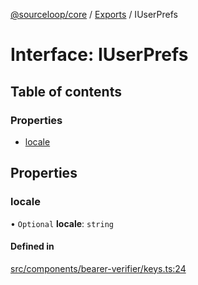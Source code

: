 [@sourceloop/core](../README.md) / [Exports](../modules.md) / IUserPrefs

# Interface: IUserPrefs

## Table of contents

### Properties

- [locale](IUserPrefs.md#locale)

## Properties

### locale

• `Optional` **locale**: `string`

#### Defined in

[src/components/bearer-verifier/keys.ts:24](https://github.com/sourcefuse/loopback4-microservice-catalog/blob/d35fdb3f0/packages/core/src/components/bearer-verifier/keys.ts#L24)
